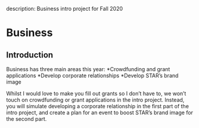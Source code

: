 description: Business intro project for Fall 2020

# Business

## Introduction

Business has three main areas this year:
*Crowdfunding and grant applications
*Develop corporate relationships
*Develop STAR’s brand image

Whilst I would love to make you fill out grants so I don’t have to, we won’t touch on crowdfunding or grant applications in the intro project. Instead, you will simulate developing a corporate relationship in the first part of the intro project, and create a plan for an event to boost STAR’s brand image for the second part.
